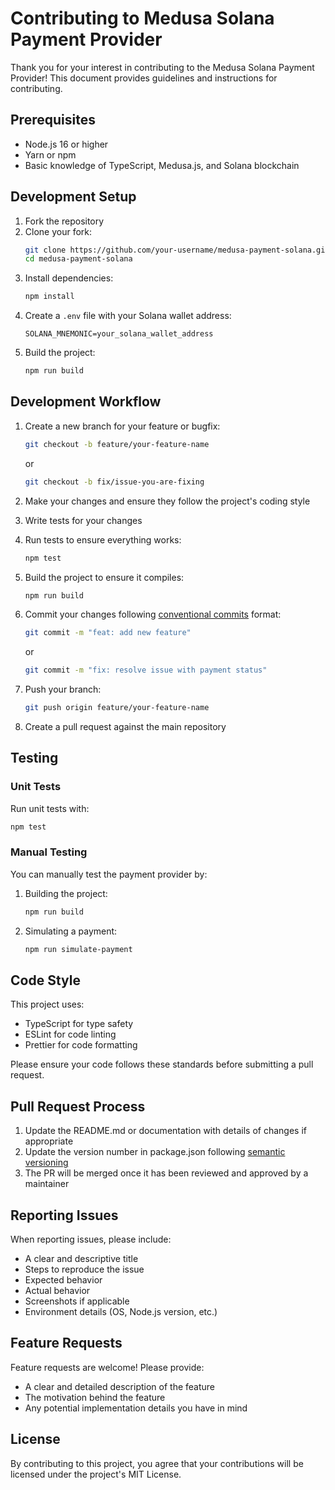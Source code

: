 # Contributing to Medusa Solana Payment Provider

Thank you for your interest in contributing to the Medusa Solana Payment Provider! This document provides guidelines and instructions for contributing.

## Prerequisites

- Node.js 16 or higher
- Yarn or npm
- Basic knowledge of TypeScript, Medusa.js, and Solana blockchain

## Development Setup

1. Fork the repository
2. Clone your fork:
   ```bash
   git clone https://github.com/your-username/medusa-payment-solana.git
   cd medusa-payment-solana
   ```
3. Install dependencies:
   ```bash
   npm install
   ```
4. Create a `.env` file with your Solana wallet address:
   ```
   SOLANA_MNEMONIC=your_solana_wallet_address
   ```
5. Build the project:
   ```bash
   npm run build
   ```

## Development Workflow

1. Create a new branch for your feature or bugfix:
   ```bash
   git checkout -b feature/your-feature-name
   ```
   or
   ```bash
   git checkout -b fix/issue-you-are-fixing
   ```

2. Make your changes and ensure they follow the project's coding style

3. Write tests for your changes

4. Run tests to ensure everything works:
   ```bash
   npm test
   ```

5. Build the project to ensure it compiles:
   ```bash
   npm run build
   ```

6. Commit your changes following [conventional commits](https://www.conventionalcommits.org/) format:
   ```bash
   git commit -m "feat: add new feature"
   ```
   or
   ```bash
   git commit -m "fix: resolve issue with payment status"
   ```

7. Push your branch:
   ```bash
   git push origin feature/your-feature-name
   ```

8. Create a pull request against the main repository

## Testing

### Unit Tests

Run unit tests with:

```bash
npm test
```

### Manual Testing

You can manually test the payment provider by:

1. Building the project:
   ```bash
   npm run build
   ```

2. Simulating a payment:
   ```bash
   npm run simulate-payment
   ```

## Code Style

This project uses:

- TypeScript for type safety
- ESLint for code linting
- Prettier for code formatting

Please ensure your code follows these standards before submitting a pull request.

## Pull Request Process

1. Update the README.md or documentation with details of changes if appropriate
2. Update the version number in package.json following [semantic versioning](https://semver.org/)
3. The PR will be merged once it has been reviewed and approved by a maintainer

## Reporting Issues

When reporting issues, please include:

- A clear and descriptive title
- Steps to reproduce the issue
- Expected behavior
- Actual behavior
- Screenshots if applicable
- Environment details (OS, Node.js version, etc.)

## Feature Requests

Feature requests are welcome! Please provide:

- A clear and detailed description of the feature
- The motivation behind the feature
- Any potential implementation details you have in mind

## License

By contributing to this project, you agree that your contributions will be licensed under the project's MIT License.
